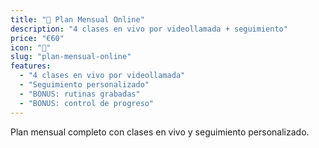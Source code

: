 ```yaml
---
title: "🎯 Plan Mensual Online"
description: "4 clases en vivo por videollamada + seguimiento"
price: "€60"
icon: "🎯"
slug: "plan-mensual-online"
features:
  - "4 clases en vivo por videollamada"
  - "Seguimiento personalizado"
  - "BONUS: rutinas grabadas"
  - "BONUS: control de progreso"
---
```


Plan mensual completo con clases en vivo y seguimiento personalizado.
